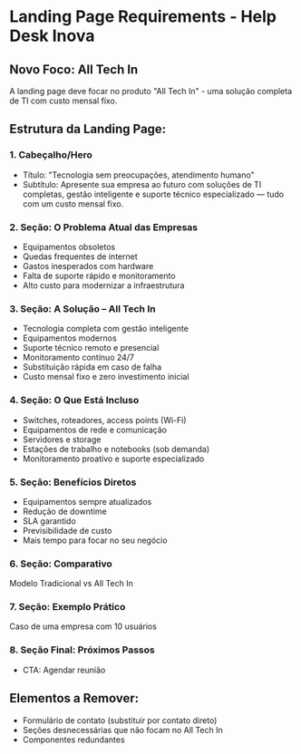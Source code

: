 
# Landing Page Requirements - Help Desk Inova

## Novo Foco: All Tech In
A landing page deve focar no produto "All Tech In" - uma solução completa de TI com custo mensal fixo.

## Estrutura da Landing Page:

### 1. Cabeçalho/Hero
- Título: "Tecnologia sem preocupações, atendimento humano"
- Subtítulo: Apresente sua empresa ao futuro com soluções de TI completas, gestão inteligente e suporte técnico especializado — tudo com um custo mensal fixo.

### 2. Seção: O Problema Atual das Empresas
- Equipamentos obsoletos
- Quedas frequentes de internet
- Gastos inesperados com hardware
- Falta de suporte rápido e monitoramento
- Alto custo para modernizar a infraestrutura

### 3. Seção: A Solução – All Tech In
- Tecnologia completa com gestão inteligente
- Equipamentos modernos
- Suporte técnico remoto e presencial
- Monitoramento contínuo 24/7
- Substituição rápida em caso de falha
- Custo mensal fixo e zero investimento inicial

### 4. Seção: O Que Está Incluso
- Switches, roteadores, access points (Wi-Fi)
- Equipamentos de rede e comunicação
- Servidores e storage
- Estações de trabalho e notebooks (sob demanda)
- Monitoramento proativo e suporte especializado

### 5. Seção: Benefícios Diretos
- Equipamentos sempre atualizados
- Redução de downtime
- SLA garantido
- Previsibilidade de custo
- Mais tempo para focar no seu negócio

### 6. Seção: Comparativo
Modelo Tradicional vs All Tech In

### 7. Seção: Exemplo Prático
Caso de uma empresa com 10 usuários

### 8. Seção Final: Próximos Passos
- CTA: Agendar reunião

## Elementos a Remover:
- Formulário de contato (substituir por contato direto)
- Seções desnecessárias que não focam no All Tech In
- Componentes redundantes
